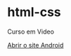 # html-css
 Curso em Video <p><a href="https://eneasjunior.github.io/html-css/exercicios/desafio010/android.html" target="_blank">Abrir o site Android</a></p>